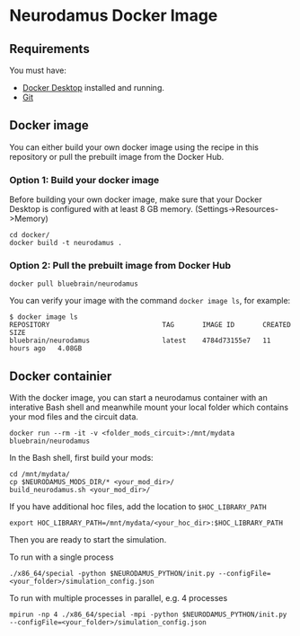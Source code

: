 # Neurodamus Docker Image

## Requirements
You must have:
* [Docker Desktop](https://www.docker.com/) installed and running.
* [Git](https://git-scm.com/)

## Docker image
You can either build your own docker image using the recipe in this repository or pull the prebuilt image from the Docker Hub.

### Option 1: Build your docker image
Before building your own docker image, make sure that your Docker Desktop is configured with at least 8 GB memory. (Settings->Resources->Memory)
```
cd docker/
docker build -t neurodamus .
```
### Option 2: Pull the prebuilt image from Docker Hub
```
docker pull bluebrain/neurodamus
```
You can verify your image with the command `docker image ls`, for example:
```
$ docker image ls
REPOSITORY                            TAG       IMAGE ID       CREATED        SIZE
bluebrain/neurodamus                  latest    4784d73155e7   11 hours ago   4.08GB
```
## Docker containier
With the docker image, you can start a neurodamus container with an interative Bash shell and meanwhile mount your local folder which contains your mod files and the circuit data.
```
docker run --rm -it -v <folder_mods_circuit>:/mnt/mydata bluebrain/neurodamus
```
In the Bash shell, first build your mods:
```
cd /mnt/mydata/
cp $NEURODAMUS_MODS_DIR/* <your_mod_dir>/
build_neurodamus.sh <your_mod_dir>/
```

If you have additional hoc files, add the location to `$HOC_LIBRARY_PATH`
```
export HOC_LIBRARY_PATH=/mnt/mydata/<your_hoc_dir>:$HOC_LIBRARY_PATH
```

Then you are ready to start the simulation.

To run with a single process
```
./x86_64/special -python $NEURODAMUS_PYTHON/init.py --configFile=<your_folder>/simulation_config.json
```
To run with multiple processes in parallel, e.g. 4 processes
```
mpirun -np 4 ./x86_64/special -mpi -python $NEURODAMUS_PYTHON/init.py --configFile=<your_folder>/simulation_config.json
```
